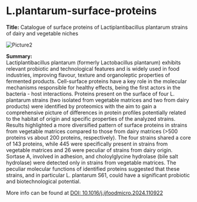 # L.plantarum-surface-proteins

**Title:** Catalogue of surface proteins of Lactiplantibacillus plantarum strains of dairy and vegetable niches

![Picture2](https://github.com/user-attachments/assets/ebe9df01-4e88-4b2c-bc7e-3dbc04eed2cf)

**Summary:**  
Lactiplantibacillus plantarum (formerly Lactobacillus plantarum) exhibits relevant probiotic and technological features and is widely used in food industries, improving flavour, texture and organoleptic properties of fermented products. Cell-surface proteins have a key role in the molecular mechanisms responsible for healthy effects, being the first actors in the bacteria - host interactions. Proteins present on the surface of four L. plantarum strains (two isolated from vegetable matrices and two from dairy products) were identified by proteomics with the aim to gain a comprehensive picture of differences in protein profiles potentially related to the habitat of origin and specific properties of the analyzed strains. Results highlighted a more diversified pattern of surface proteins in strains from vegetable matrices compared to those from dairy matrices (>500 proteins vs about 200 proteins, respectively). The four strains shared a core of 143 proteins, while 445 were specifically present in strains from vegetable matrices and 26 were peculiar of strains from dairy origin. Sortase A, involved in adhesion, and choloylglycine hydrolase (bile salt hydrolase) were detected only in strains from vegetable matrices. The peculiar molecular functions of identified proteins suggested that these strains, and in particular L. plantarum S61, could have a significant probiotic and biotechnological potential.

More info can be found at  [DOI: 10.1016/j.ijfoodmicro.2024.110922](https://www.sciencedirect.com/science/article/pii/S0168160524003660?via%3Dihub)

